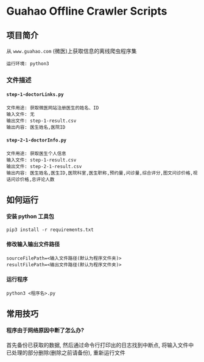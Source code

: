 # Guahao Offline Crawler Scripts

## 项目简介

从 `www.guahao.com` (微医)上获取信息的离线爬虫程序集
```
运行环境: python3
```

### 文件描述

#### `step-1-doctorLinks.py`
```
文件用途: 获取微医网站注册医生的姓名、ID
输入文件: 无
输出文件: step-1-result.csv
输出内容: 医生姓名,医院ID
```

#### `step-2-1-doctorInfo.py`
```
文件用途: 获取医生个人信息
输入文件: step-1-result.csv
输出文件: step-2-1-result.csv
输出内容: 医生姓名,医生ID,医院科室,医生职称,预约量,问诊量,综合评分,图文问诊价格,视话问诊价格,总评论人数
```

## 如何运行

#### 安装 python 工具包
```
pip3 install -r requirements.txt
```

#### 修改输入输出文件路径
```
sourceFilePath=<输入文件路径(默认为程序文件夹)>
resultFilePath=<输出文件路径(默认为程序文件夹)>
```

#### 运行程序
```
python3 <程序名>.py
```

## 常用技巧

#### 程序由于网络原因中断了怎么办?
首先备份已获取的数据, 然后通过命令行打印出的日志找到中断点, 将输入文件中已处理的部分删除(删除之前请备份), 重新运行文件
